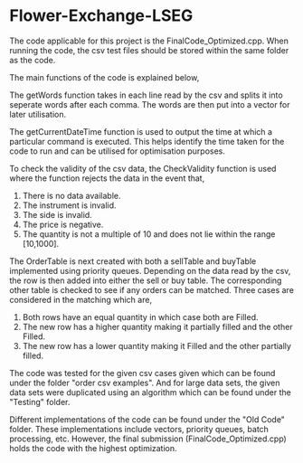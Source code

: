 # Flower-Exchange-LSEG
The code applicable for this project is the FinalCode_Optimized.cpp. When running the code, the csv test files should be stored within the same folder as the code.

The main functions of the code is explained below,

The getWords function takes in each line read by the csv and splits it into seperate words after each comma. The words are then put into a vector for later utilisation.

The getCurrentDateTime function is used to output the time at which a particular command is executed. This helps identify the time taken for the code to run and can be utilised for optimisation purposes.

To check the validity of the csv data, the CheckValidity function is used where the function rejects the data in the event that,

1. There is no data available.
2. The instrument is invalid.
3. The side is invalid.
4. The price is negative.
5. The quantity is not a multiple of 10 and does not lie within the range [10,1000].

The OrderTable is next created with both a sellTable and buyTable implemented using priority queues. Depending on the data read by the csv, the row is then added into either the sell or buy table. The corresponding other table is checked to see if any orders can be matched. Three cases are considered in the matching which are,

1. Both rows have an equal quantity in which case both are Filled.
2. The new row has a higher quantity making it partially filled and the other Filled.
3. The new row has a lower quantity making it Filled and the other partially filled.

The code was tested for the given csv cases given which can be found under the folder "order csv examples". And for large data sets, the given data sets were duplicated using an algorithm which can be found under the "Testing" folder. 

Different implementations of the code can be found under the "Old Code" folder. These implementations include vectors, priority queues, batch processing, etc. However, the final submission (FinalCode_Optimized.cpp) holds the code with the highest optimization.
